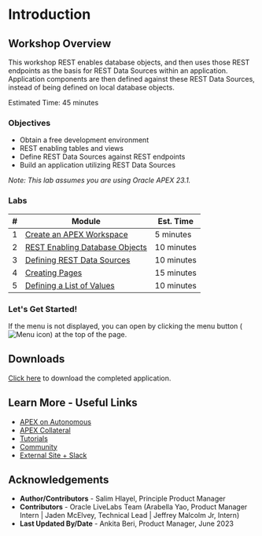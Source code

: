 # Introduction

## Workshop Overview
This workshop REST enables database objects, and then uses those REST endpoints as the basis for REST Data Sources within an application. Application components are then defined against these REST Data Sources, instead of being defined on local database objects.

Estimated Time: 45 minutes

### Objectives

* Obtain a free development environment
* REST enabling tables and views
* Define REST Data Sources against REST endpoints
* Build an application utilizing REST Data Sources

*Note: This lab assumes you are using Oracle APEX 23.1.*

### Labs

| # | Module | Est. Time |
| --- | --- | --- |
| 1 | [Create an APEX Workspace](?lab=lab-1-create-apex-workspace) | 5 minutes |
| 2 | [REST Enabling Database Objects](?lab=lab-2-rest-enabling-database-objects) | 10 minutes |
| 3 | [Defining REST Data Sources](?lab=lab-3-defining-rest-data-sources) | 10 minutes |
| 4 | [Creating Pages](?lab=lab-4-creating-pages) | 15 minutes |
| 5 | [Defining a List of Values](?lab=lab-5-defining-list-values) | 10 minutes |

### **Let's Get Started!**

If the menu is not displayed, you can open by clicking the menu button (![Menu icon](./images/menu-button.png)) at the top of the page.

## Downloads

[Click here](files/restdatasource-app.sql) to download the completed application.


## Learn More - Useful Links

- [APEX on Autonomous](https://apex.oracle.com/autonomous)
- [APEX Collateral](https://apex.oracle.com)
- [Tutorials](https://apex.oracle.com/en/learn/tutorials)
- [Community](https://apex.oracle.com/community)
- [External Site + Slack](http://apex.world)

## Acknowledgements

 - **Author/Contributors** -  Salim Hlayel, Principle Product Manager
 - **Contributors** - Oracle LiveLabs Team (Arabella Yao, Product Manager Intern | Jaden McElvey, Technical Lead | Jeffrey Malcolm Jr, Intern)
 - **Last Updated By/Date** - Ankita Beri, Product Manager, June 2023
